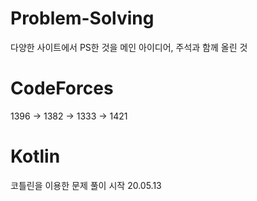 # Problem-Solving
다양한 사이트에서 PS한 것을 메인 아이디어, 주석과 함께 올린 것

# CodeForces
  1396 -> 1382 -> 1333 -> 1421
  
# Kotlin
코틀린을 이용한 문제 풀이 시작  20.05.13
